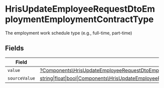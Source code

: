 # HrisUpdateEmployeeRequestDtoEmploymentEmploymentContractType

The employment work schedule type (e.g., full-time, part-time)


## Fields

| Field                                                                                                                                                                                                                  | Type                                                                                                                                                                                                                   | Required                                                                                                                                                                                                               | Description                                                                                                                                                                                                            |
| ---------------------------------------------------------------------------------------------------------------------------------------------------------------------------------------------------------------------- | ---------------------------------------------------------------------------------------------------------------------------------------------------------------------------------------------------------------------- | ---------------------------------------------------------------------------------------------------------------------------------------------------------------------------------------------------------------------- | ---------------------------------------------------------------------------------------------------------------------------------------------------------------------------------------------------------------------- |
| `value`                                                                                                                                                                                                                | [?Components\HrisUpdateEmployeeRequestDtoEmploymentEmploymentContractTypeValue](../../Models/Components/HrisUpdateEmployeeRequestDtoEmploymentEmploymentContractTypeValue.md)                                          | :heavy_minus_sign:                                                                                                                                                                                                     | N/A                                                                                                                                                                                                                    |
| `sourceValue`                                                                                                                                                                                                          | [string\|float\|bool\|Components\HrisUpdateEmployeeRequestDtoSourceValueEmploymentEmploymentContractType4\|array\|null](../../Models/Components/HrisUpdateEmployeeRequestDtoEmploymentEmploymentContractTypeSourceValue.md) | :heavy_minus_sign:                                                                                                                                                                                                     | N/A                                                                                                                                                                                                                    |